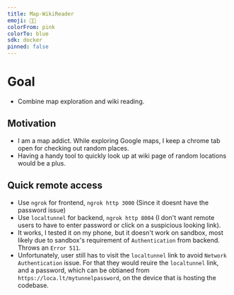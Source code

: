 ```yaml
---
title: Map-WikiReader
emoji: 🫡🥸
colorFrom: pink
colorTo: blue
sdk: docker
pinned: false
---
```

# Goal
- Combine map exploration and wiki reading.

## Motivation
- I am a map addict. While exploring Google maps, I keep a chrome tab open for checking out random places. 
- Having a handy tool to quickly look up at wiki page of random locations would be a plus.


## Quick remote access
- Use `ngrok` for frontend, `ngrok http 3000` (Since it doesnt have the password issue)
- Use `localtunnel` for backend, `ngrok http 8004` (I don't want remote users to have to enter password or click on a suspicious looking link).
- It works, I tested it on my phone, but it doesn't work on sandbox, most likely due to sandbox's requirement of `Authentication` from backend. Throws an `Error 511`.
- Unfortunately, user still has to visit the `localtunnel` link to avoid `Network Authentication` issue. For that they would reuire the `localtunnel` link, and a password, which can be obtianed from `https://loca.lt/mytunnelpassword`, on the device that is hosting the codebase.
